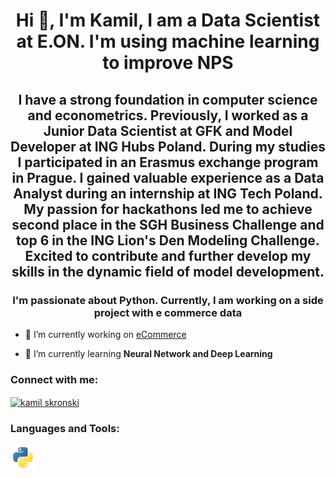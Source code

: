 <h1 align="center">Hi 👋, I'm Kamil, I am a Data Scientist at E.ON. I'm using machine learning to improve NPS </h1>
<h2 align="center"> I have a strong foundation in computer science and econometrics. Previously, I worked as a Junior Data Scientist at GFK and Model Developer at ING Hubs Poland. During my studies I participated in an Erasmus exchange program in Prague. I gained valuable experience as a Data Analyst during an internship at ING Tech Poland. My passion for hackathons led me to achieve second place in the SGH Business Challenge and top 6 in the ING Lion's Den Modeling Challenge. Excited to contribute and further develop my skills in the dynamic field of model development. </h2>
<h3 align="center">I'm passionate about Python. Currently, I am working on a side project with e commerce data</h3>

- 🔭 I’m currently working on [eCommerce](https://github.com/Skronski/e_commerce)

- 🌱 I’m currently learning **Neural Network and Deep Learning**

<h3 align="left">Connect with me:</h3>
<p align="left">
<a href="https://www.linkedin.com/in/kamil-skronski/" target="blank"><img align="center" src="https://raw.githubusercontent.com/rahuldkjain/github-profile-readme-generator/master/src/images/icons/Social/linked-in-alt.svg" alt="kamil skronski" height="30" width="40" /></a>
</p>

<h3 align="left">Languages and Tools:</h3>
<p align="left"> <a href="https://www.python.org" target="_blank" rel="noreferrer"> <img src="https://raw.githubusercontent.com/devicons/devicon/master/icons/python/python-original.svg" alt="python" width="40" height="40"/> </a>  </p>
